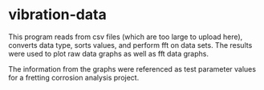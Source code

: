 # vibration-data

This program reads from csv files (which are too large to upload here), converts data type, sorts values, and perform fft on data sets. The results were used to plot raw data graphs as well as fft data graphs.

The information from the graphs were referenced as test parameter values for a fretting corrosion analysis project.
